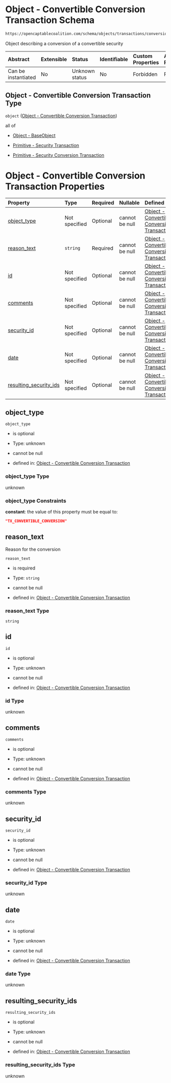 # Object - Convertible Conversion Transaction Schema

```txt
https://opencaptablecoalition.com/schema/objects/transactions/conversion/convertible_conversion
```

Object describing a conversion of a convertible security

| Abstract            | Extensible | Status         | Identifiable | Custom Properties | Additional Properties | Access Restrictions | Defined In                                                                                                                                 |
| :------------------ | :--------- | :------------- | :----------- | :---------------- | :-------------------- | :------------------ | :----------------------------------------------------------------------------------------------------------------------------------------- |
| Can be instantiated | No         | Unknown status | No           | Forbidden         | Forbidden             | none                | [ConvertibleConversion.schema.json](../../schema/objects/transactions/conversion/ConvertibleConversion.schema.json "open original schema") |

## Object - Convertible Conversion Transaction Type

`object` ([Object - Convertible Conversion Transaction](convertibleconversion.md))

all of

*   [Object - BaseObject](issuer-allof-object---baseobject.md "check type definition")

*   [Primitive - Security Transaction](convertibletransfer-allof-primitive---security-transaction.md "check type definition")

*   [Primitive - Security Conversion Transaction](convertibleconversion-allof-primitive---security-conversion-transaction.md "check type definition")

# Object - Convertible Conversion Transaction Properties

| Property                                          | Type          | Required | Nullable       | Defined by                                                                                                                                                                                                                                     |
| :------------------------------------------------ | :------------ | :------- | :------------- | :--------------------------------------------------------------------------------------------------------------------------------------------------------------------------------------------------------------------------------------------- |
| [object_type](#object_type)                       | Not specified | Optional | cannot be null | [Object - Convertible Conversion Transaction](convertibleconversion-properties-object_type.md "https://opencaptablecoalition.com/schema/objects/transactions/conversion/convertible_conversion#/properties/object_type")                       |
| [reason_text](#reason_text)                       | `string`      | Required | cannot be null | [Object - Convertible Conversion Transaction](convertibleconversion-properties-reason_text.md "https://opencaptablecoalition.com/schema/objects/transactions/conversion/convertible_conversion#/properties/reason_text")                       |
| [id](#id)                                         | Not specified | Optional | cannot be null | [Object - Convertible Conversion Transaction](convertibleconversion-properties-id.md "https://opencaptablecoalition.com/schema/objects/transactions/conversion/convertible_conversion#/properties/id")                                         |
| [comments](#comments)                             | Not specified | Optional | cannot be null | [Object - Convertible Conversion Transaction](convertibleconversion-properties-comments.md "https://opencaptablecoalition.com/schema/objects/transactions/conversion/convertible_conversion#/properties/comments")                             |
| [security_id](#security_id)                       | Not specified | Optional | cannot be null | [Object - Convertible Conversion Transaction](convertibleconversion-properties-security_id.md "https://opencaptablecoalition.com/schema/objects/transactions/conversion/convertible_conversion#/properties/security_id")                       |
| [date](#date)                                     | Not specified | Optional | cannot be null | [Object - Convertible Conversion Transaction](convertibleconversion-properties-date.md "https://opencaptablecoalition.com/schema/objects/transactions/conversion/convertible_conversion#/properties/date")                                     |
| [resulting_security_ids](#resulting_security_ids) | Not specified | Optional | cannot be null | [Object - Convertible Conversion Transaction](convertibleconversion-properties-resulting_security_ids.md "https://opencaptablecoalition.com/schema/objects/transactions/conversion/convertible_conversion#/properties/resulting_security_ids") |

## object_type



`object_type`

*   is optional

*   Type: unknown

*   cannot be null

*   defined in: [Object - Convertible Conversion Transaction](convertibleconversion-properties-object_type.md "https://opencaptablecoalition.com/schema/objects/transactions/conversion/convertible_conversion#/properties/object_type")

### object_type Type

unknown

### object_type Constraints

**constant**: the value of this property must be equal to:

```json
"TX_CONVERTIBLE_CONVERSION"
```

## reason_text

Reason for the conversion

`reason_text`

*   is required

*   Type: `string`

*   cannot be null

*   defined in: [Object - Convertible Conversion Transaction](convertibleconversion-properties-reason_text.md "https://opencaptablecoalition.com/schema/objects/transactions/conversion/convertible_conversion#/properties/reason_text")

### reason_text Type

`string`

## id



`id`

*   is optional

*   Type: unknown

*   cannot be null

*   defined in: [Object - Convertible Conversion Transaction](convertibleconversion-properties-id.md "https://opencaptablecoalition.com/schema/objects/transactions/conversion/convertible_conversion#/properties/id")

### id Type

unknown

## comments



`comments`

*   is optional

*   Type: unknown

*   cannot be null

*   defined in: [Object - Convertible Conversion Transaction](convertibleconversion-properties-comments.md "https://opencaptablecoalition.com/schema/objects/transactions/conversion/convertible_conversion#/properties/comments")

### comments Type

unknown

## security_id



`security_id`

*   is optional

*   Type: unknown

*   cannot be null

*   defined in: [Object - Convertible Conversion Transaction](convertibleconversion-properties-security_id.md "https://opencaptablecoalition.com/schema/objects/transactions/conversion/convertible_conversion#/properties/security_id")

### security_id Type

unknown

## date



`date`

*   is optional

*   Type: unknown

*   cannot be null

*   defined in: [Object - Convertible Conversion Transaction](convertibleconversion-properties-date.md "https://opencaptablecoalition.com/schema/objects/transactions/conversion/convertible_conversion#/properties/date")

### date Type

unknown

## resulting_security_ids



`resulting_security_ids`

*   is optional

*   Type: unknown

*   cannot be null

*   defined in: [Object - Convertible Conversion Transaction](convertibleconversion-properties-resulting_security_ids.md "https://opencaptablecoalition.com/schema/objects/transactions/conversion/convertible_conversion#/properties/resulting_security_ids")

### resulting_security_ids Type

unknown
